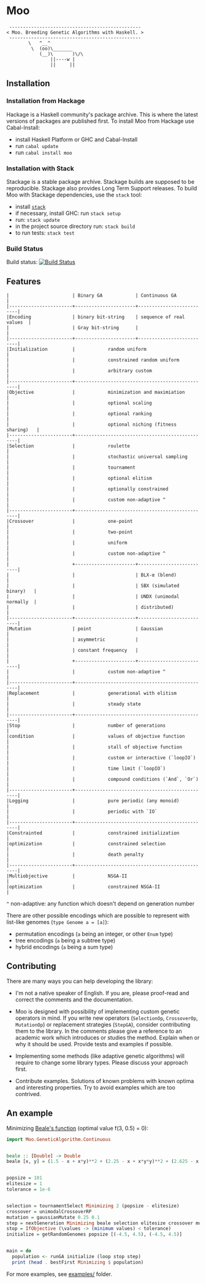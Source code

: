 Moo
===

     ------------------------------------------------
    < Moo. Breeding Genetic Algorithms with Haskell. >
     ------------------------------------------------
            \   ^__^
             \  (oo)\_______
                (__)\       )\/\
                    ||----w |
                    ||     ||


Installation
------------

### Installation from Hackage

Hackage is a Haskell community's package archive. This is where the
latest versions of packages are published first.
To install Moo from Hackage use Cabal-Install:

  * install Haskell Platform or GHC and Cabal-Install
  * run `cabal update`
  * run `cabal install moo`


### Installation with Stack

Stackage is a stable package archive. Stackage builds are supposed to
be reproducible. Stackage also provides Long Term Support releases.
To build Moo with Stackage dependencies, use the `stack` tool:

  * install [`stack`](https://docs.haskellstack.org/)
  * if necessary, install GHC: run `stack setup`
  * run: `stack update`
  * in the project source directory run: `stack build`
  * to run tests: `stack test`


### Build Status

Build status: [![Build Status](https://drone.io/github.com/astanin/moo/status.png)](https://drone.io/github.com/astanin/moo/latest)


Features
--------

    |                       | Binary GA            | Continuous GA            |
    |-----------------------+----------------------+--------------------------|
    |Encoding               | binary bit-string    | sequence of real values  |
    |                       | Gray bit-string      |                          |
    |-----------------------+----------------------+--------------------------|
    |Initialization         |            random uniform                       |
    |                       |            constrained random uniform           |
    |                       |            arbitrary custom                     |
    |-----------------------+-------------------------------------------------|
    |Objective              |            minimization and maximiation         |
    |                       |            optional scaling                     |
    |                       |            optional ranking                     |
    |                       |            optional niching (fitness sharing)   |
    |-----------------------+-------------------------------------------------|
    |Selection              |            roulette                             |
    |                       |            stochastic universal sampling        |
    |                       |            tournament                           |
    |                       |            optional elitism                     |
    |                       |            optionally constrained               |
    |                       |            custom non-adaptive ^                |
    |-----------------------+-------------------------------------------------|
    |Crossover              |            one-point                            |
    |                       |            two-point                            |
    |                       |            uniform                              |
    |                       |            custom non-adaptive ^                |
    |                       +----------------------+--------------------------|
    |                       |                      | BLX-α (blend)            |
    |                       |                      | SBX (simulated binary)   |
    |                       |                      | UNDX (unimodal normally  |
    |                       |                      | distributed)             |
    |-----------------------+----------------------+--------------------------|
    |Mutation               | point                | Gaussian                 |
    |                       | asymmetric           |                          |
    |                       | constant frequency   |                          |
    |                       +----------------------+--------------------------|
    |                       |            custom non-adaptive ^                |
    |-----------------------+-------------------------------------------------|
    |Replacement            |            generational with elitism            |
    |                       |            steady state                         |
    |-----------------------+-------------------------------------------------|
    |Stop                   |            number of generations                |
    |condition              |            values of objective function         |
    |                       |            stall of objective function          |
    |                       |            custom or interactive (`loopIO`)     |
    |                       |            time limit (`loopIO`)                |
    |                       |            compound conditions (`And`, `Or`)    |
    |-----------------------+-------------------------------------------------|
    |Logging                |            pure periodic (any monoid)           |
    |                       |            periodic with `IO`                   |
    |-----------------------+-------------------------------------------------|
    |Constrainted           |            constrained initialization           |
    |optimization           |            constrained selection                |
    |                       |            death penalty                        |
    |-----------------------+-------------------------------------------------|
    |Multiobjective         |            NSGA-II                              |
    |optimization           |            constrained NSGA-II                  |


`^` non-adaptive: any function which doesn't depend on generation number

There are other possible encodings which are possible to represent
with list-like genomes (`type Genome a = [a]`):

  * permutation encodings (`a` being an integer, or other `Enum` type)
  * tree encodings (`a` being a subtree type)
  * hybrid encodings (`a` being a sum type)


Contributing
------------

There are many ways you can help developing the library:

  * I'm not a native speaker of English. If you are, please proof-read
    and correct the comments and the documentation.

  * Moo is designed with possibility of implementing custom genetic
    operators in mind. If you write new operators (`SelectionOp`,
    `CrossoverOp`, `MutationOp`) or replacement strategies
    (`StepGA`), consider contributing them to the library.
    In the comments please give a reference to an academic
    work which introduces or studies the method. Explain when or why
    it should be used. Provide tests and examples if possible.

  * Implementing some methods (like adaptive genetic algorithms) will
    require to change some library types. Please discuss your approach
    first.

  * Contribute examples. Solutions of known problems with known optima
    and interesting properties. Try to avoid examples which are too
    contrived.



An example
----------

Minimizing [Beale's function][test-functions] (optimal value f(3, 0.5) = 0):

```haskell
import Moo.GeneticAlgorithm.Continuous


beale :: [Double] -> Double
beale [x, y] = (1.5 - x + x*y)**2 + (2.25 - x + x*y*y)**2 + (2.625 - x + x*y*y*y)**2


popsize = 101
elitesize = 1
tolerance = 1e-6


selection = tournamentSelect Minimizing 2 (popsize - elitesize)
crossover = unimodalCrossoverRP
mutation = gaussianMutate 0.25 0.1
step = nextGeneration Minimizing beale selection elitesize crossover mutation
stop = IfObjective (\values -> (minimum values) < tolerance)
initialize = getRandomGenomes popsize [(-4.5, 4.5), (-4.5, 4.5)]


main = do
  population <- runGA initialize (loop stop step)
  print (head . bestFirst Minimizing $ population)
```

For more examples, see [examples/](examples/) folder.

[test-functions]: http://en.wikipedia.org/wiki/Test_functions_for_optimization
